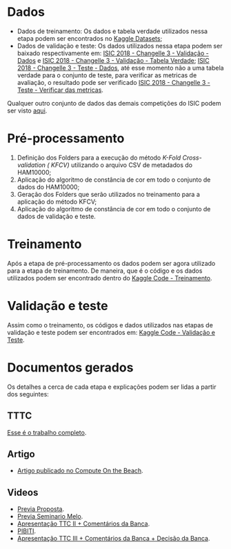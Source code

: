 # Dados
+ Dados de treinamento: Os dados e tabela verdade utilizados nessa etapa podem ser encontrados no [Kaggle Datasets](https://www.kaggle.com/kmader/skin-cancer-mnist-ham10000);
+ Dados de validação e teste: Os dados utilizados nessa etapa podem ser baixado respectivamente em:  [ISIC 2018 - Changelle 3 - Validação - Dados](https://isic-challenge-data.s3.amazonaws.com/2018/ISIC2018_Task3_Validation_Input.zip) e [ISIC 2018 - Changelle 3 - Validação - Tabela Verdade](https://isic-challenge-data.s3.amazonaws.com/2018/ISIC2018_Task3_Validation_GroundTruth.zip); [ISIC 2018 - Changelle 3 - Teste - Dados](https://isic-challenge-data.s3.amazonaws.com/2018/ISIC2018_Task3_Test_Input.zip), até esse momento não a uma tabela verdade para o conjunto de teste, para verificar as metricas de avaliação, o resultado pode ser verificado [ISIC 2018 - Changelle 3 - Teste - Verificar das metricas](89N3PDyZzakoH7W6n8ZrjGDDktjh8iWFG6eKRvi3kvpQ).

Qualquer outro conjunto de dados das demais competições do ISIC podem ser visto  [aqui](https://challenge.isic-archive.com/data/).

# Pré-processamento
1.  Definição dos Folders para a execução do método *K-Fold Cross-validation ( KFCV)* utilizando o arquivo CSV de metadados do HAM10000;
2.  Aplicação do algoritmo de constância de cor em todo o conjunto de dados do HAM10000;
3. Geração dos Folders que serão utilizados no treinamento para a aplicação do método KFCV;
4. Aplicação do algoritmo de constância de cor em todo o conjunto de dados de validação e teste.

# Treinamento
Após a etapa de pré-processamento os dados podem ser agora utilizado para a etapa de treinamento. De maneira, que é o código e os dados utilizados podem ser encontrado dentro do [Kaggle Code - Treinamento](https://www.kaggle.com/code/derickabreumontagna/ttciii-derick-treinamento-ham10000/notebook).

# Validação e teste
Assim como o treinamento, os códigos e dados utilizados nas etapas de validação e teste podem ser encontrados em: [Kaggle Code -  Validação e Teste](https://www.kaggle.com/code/derickabreumontagna/ttciii-derick-valida-oiteste-ham10000/notebook).

# Documentos gerados
Os detalhes a cerca de cada etapa e explicações podem ser lidas a partir dos seguintes:
## TTTC
[Esse é o trabalho completo](https://github.com/doxdank/HAM-10000-TF-2021-UNIVALI/blob/master/Artigos/TTTC3_DERICKABREUMONTAGNA.pdf).

## Artigo
+ [Artigo publicado no Compute On the Beach](https://github.com/doxdank/HAM-10000-TF-2021-UNIVALI/blob/master/Artigos/TTTC3_DERICKABREUMONTAGNA.pdf).

## Videos
+ [Previa Proposta](https://youtu.be/nb2rl2WNDM0).
+ [Previa Seminario Melo](https://youtu.be/CifiW2aIT78).
+ [Apresentação TTC II + Comentários da Banca](https://youtu.be/zsCw8bAtbFI).
+ [PIBITI](https://youtu.be/TGZJLaeCQlk).
+ [Apresentação TTC III + Comentários da Banca + Decisão da Banca](https://youtu.be/NEUdubxxoGg).
